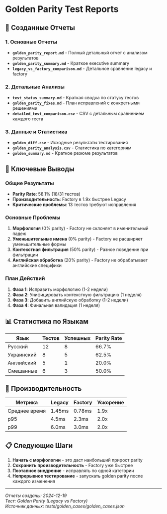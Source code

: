 # Golden Parity Test Reports

## 📁 Созданные Отчеты

### 1. Основные Отчеты
- **`golden_parity_report.md`** - Полный детальный отчет с анализом результатов
- **`golden_parity_summary.md`** - Краткое executive summary
- **`legacy_vs_factory_comparison.md`** - Детальное сравнение legacy и factory

### 2. Детальные Анализы
- **`test_status_summary.md`** - Краткая сводка по статусу тестов
- **`golden_parity_fixes.md`** - План исправлений с конкретными решениями
- **`detailed_test_comparison.csv`** - CSV с детальным сравнением каждого теста

### 3. Данные и Статистика
- **`golden_diff.csv`** - Исходные результаты тестирования
- **`golden_parity_analysis.csv`** - Статистика по категориям
- **`golden_summary.md`** - Краткое резюме результатов

## 🎯 Ключевые Выводы

### Общие Результаты
- **Parity Rate**: 58.1% (18/31 тестов)
- **Производительность**: Factory в 1.9x быстрее Legacy
- **Критические проблемы**: 13 тестов требуют исправления

### Основные Проблемы
1. **Морфология** (0% parity) - Factory не склоняет в именительный падеж
2. **Уменьшительные имена** (0% parity) - Factory не расширяет уменьшительные формы
3. **Контекстная фильтрация** (50% parity) - Разное поведение при фильтрации
4. **Английская обработка** (20% parity) - Factory не обрабатывает английские специфики

### План Действий
1. **Фаза 1**: Исправить морфологию (1-2 недели)
2. **Фаза 2**: Унифицировать контекстную фильтрацию (1 неделя)
3. **Фаза 3**: Добавить английскую обработку (1-2 недели)
4. **Фаза 4**: Финальная валидация (1 неделя)

## 📊 Статистика по Языкам

| Язык | Тестов | Успешных | Parity Rate |
|------|--------|----------|-------------|
| Русский | 12 | 8 | 66.7% |
| Украинский | 8 | 5 | 62.5% |
| Английский | 5 | 1 | 20.0% |
| Смешанные | 6 | 3 | 50.0% |

## 🚀 Производительность

| Метрика | Legacy | Factory | Ускорение |
|---------|--------|---------|-----------|
| Среднее время | 1.45ms | 0.78ms | 1.9x |
| p95 | 4.5ms | 2.3ms | 2.0x |
| p99 | 6.0ms | 3.0ms | 2.0x |

## 📋 Следующие Шаги

1. **Начать с морфологии** - это даст наибольший прирост parity
2. **Сохранить производительность** - Factory уже быстрее
3. **Поэтапное внедрение** - исправлять по одной категории
4. **Непрерывное тестирование** - запускать golden parity после каждого изменения

---
*Отчеты созданы: 2024-12-19*  
*Тест: Golden Parity (Legacy vs Factory)*  
*Источник данных: tests/golden_cases/golden_cases.json*
